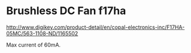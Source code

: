 Brushless DC Fan f17ha
======================

http://www.digikey.com/product-detail/en/copal-electronics-inc/F17HA-05MC/563-1108-ND/1165502

Max current of 60mA.
